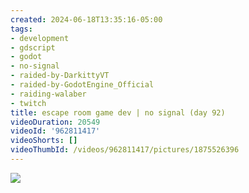 ```yaml
---
created: 2024-06-18T13:35:16-05:00
tags:
- development
- gdscript
- godot
- no-signal
- raided-by-DarkittyVT
- raided-by-GodotEngine_Official
- raiding-walaber
- twitch
title: escape room game dev | no signal (day 92)
videoDuration: 20549
videoId: '962811417'
videoShorts: []
videoThumbId: /videos/962811417/pictures/1875526396
---
```


![](20240618183516.jpg)
